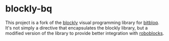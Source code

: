 # blockly-bq

This project is a fork of the [blockly](https://developers.google.com/blockly/) visual programming library for [bitbloq](http://bitbloq.bq.com/). It's not simply a directive that encapsulates the blockly library, but a modified version of the library to provide better integration with [roboblocks](https://github.com/bq/roboblocks).

